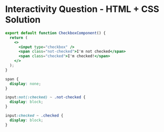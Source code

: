 # Interactivity Question - HTML + CSS Solution

```jsx
export default function CheckboxComponent() {
  return (
    <>
      <input type="checkbox" />
      <span class="not-checked">I'm not checked</span>
      <span class="checked">I'm checked!</span>
    </>
  );
}
```

```css
span {
  display: none;
}

input:not(:checked) ~ .not-checked {
  display: block;
}

input:checked ~ .checked {
  display: block;
}
```
